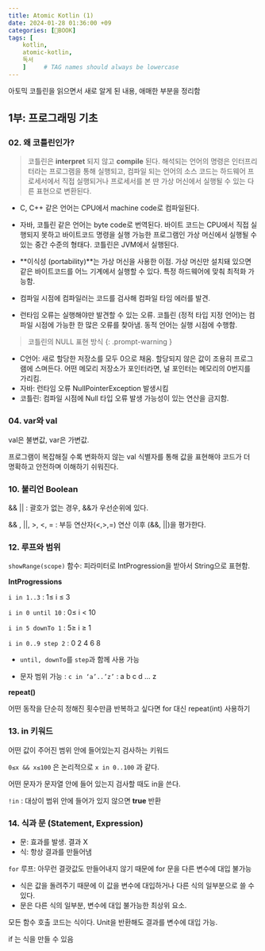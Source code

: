 ```yaml
---
title: Atomic Kotlin (1)
date: 2024-01-28 01:36:00 +09
categories: [📖BOOK]
tags: [
    kotlin,
    atomic-kotlin,
    독서
    ]     # TAG names should always be lowercase
---
```




아토믹 코틀린을 읽으면서 새로 알게 된 내용, 애매한 부분을 정리함

## 1부: 프로그래밍 기초


### 02. 왜 코틀린인가?

> 코틀린은 **interpret** 되지 않고 **compile** 된다. 해석되는 언어의 명령은 인터프리터라는 프로그램을 통해 실행되고, 컴파일 되는 언어의 소스 코드는 하드웨어 프로세서에서 직접 실행되거나 프로세서를 본 딴 가상 머신에서 실행될 수 있는 다른 표현으로 변환된다.


- C, C++ 같은 언어는 CPU에서 machine code로 컴파일된다.
- 자바, 코틀린 같은 언어는 byte code로 번역된다. 바이트 코드는 CPU에서 직접 실행되지 못하고 바이트코드 명령을 실행 가능한 프로그램인 가상 머신에서 실행될 수 있는 중간 수준의 형태다. 코틀린은 JVM에서 실행된다.

- **이식성 (portability)**는 가상 머신을 사용한 이점. 가상 머신만 설치돼 있으면 같은 바이트코드를 어느 기계에서 실행할 수 있다. 특정 하드웨어에 맞춰 최적화 가능함.
- 컴파일 시점에 컴파일러는 코드를 검사해 컴파일 타임 에러를 발견.
- 런타임 오류는 실행해야만 발견할 수 있는 오류. 코틀린 (정적 타입 지정 언어)는 컴파일 시점에 가능한 한 많은 오류를 찾아냄. 동적 언어는 실행 시점에 수행함.



>코틀린의 NULL 표현 방식
{: .prompt-warning }

- C언어: 새로 할당한 저장소를 모두 0으로 채움. 할당되지 않은 값이 조용히 프로그램에 스며든다. 어떤 메모리 저장소가 포인터라면, 널 포인터는 메모리의 0번지를 가리킴.
- 자바: 런타임 오류 NullPointerException 발생시킴
- 코틀린: 컴파일 시점에 Null 타입 오류 발생 가능성이 있는 연산을 금지함.

### 04. var와 val

val은 불변값, var은 가변값.

프로그램이 복잡해질 수록 변화하지 않는 val 식별자를 통해 값을 표현해야 코드가 더 명확하고 안전하며 이해하기 쉬워진다.

### 10. 불리언 Boolean

&& \|\| : 괄호가 없는 경우, &&가 우선순위에 있다.

&& , \|\|, >, <, = : 부등 연산자(<,>,=) 연산 이후 (&&, \|\|)을 평가한다.

### 12. 루프와 범위

`showRange(scope)` 함수: 피라미터로 IntProgression을 받아서 String으로 표현함.

**IntProgressions**

`i in 1..3` : 1≤ i ≤ 3

`i in 0 until 10` : 0≤ i < 10

`i in 5 downTo 1` : 5≥ i ≥ 1

`i in 0..9 step 2` : 0 2 4 6 8

- `until, downTo`를 `step`과 함께 사용 가능

- 문자 범위 가능 : `c in ‘a’..’z’` : a b c d … z

**repeat()**

어떤 동작을 단순히 정해진 횟수만큼 반복하고 싶다면 for 대신 repeat(int) 사용하기

### 13. in 키워드

어떤 값이 주어진 범위 안에 들어있는지 검사하는 키워드

`0≤x && x≤100` 은 논리적으로 `x in 0..100` 과 같다.

어떤 문자가 문자열 안에 들어 있는지 검사할 때도 in을 쓴다.

`!in` : 대상이 범위 안에 들어가 있지 않으면 **true** 반환

### 14. 식과 문 (Statement, Expression)

- 문: 효과를 발생. 결과 X
- 식: 항상 결과를 만들어냄

`for` 루프: 아무런 결괏값도 만들어내지 않기 때문에 for 문을 다른 변수에 대입 불가능

- 식은 값을 돌려주기 때문에 이 값을 변수에 대입하거나 다른 식의 일부분으로 쓸 수 있다.
- 문은 다른 식의 일부분, 변수에 대입 불가능한 최상위 요소.

모든 함수 호출 코드는 식이다. Unit을 반환해도 결과를 변수에 대입 가능.

if 는 식을 만들 수 있음